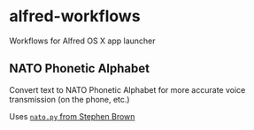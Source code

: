 # alfred-workflows
Workflows for Alfred OS X app launcher

## NATO Phonetic Alphabet
Convert text to NATO Phonetic Alphabet
for more accurate voice transmission (on the phone, etc.)

Uses [`nato.py` from Stephen Brown](https://github.com/StephenBrown2/nato.py)
